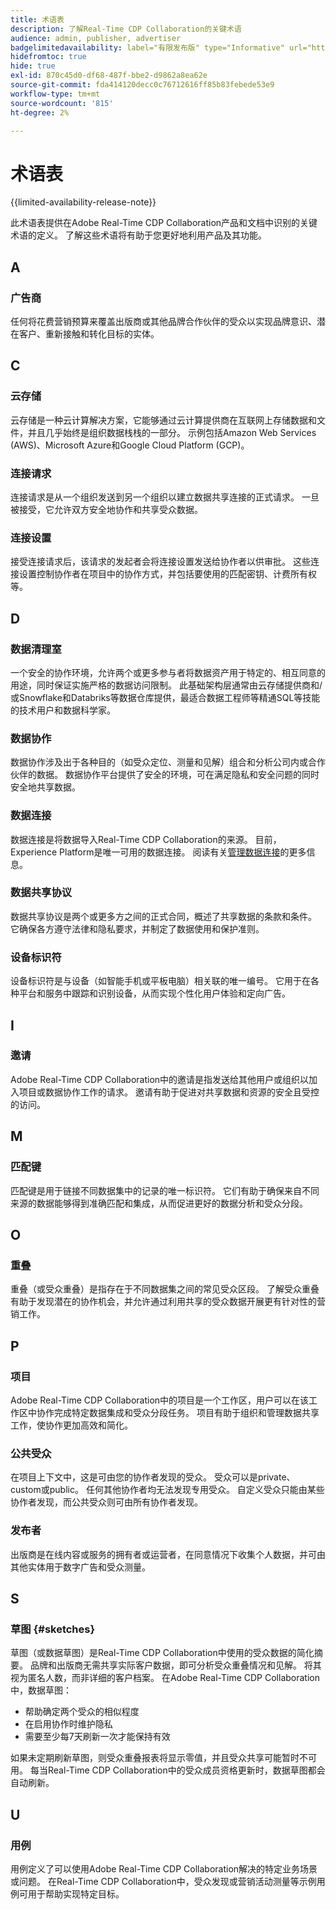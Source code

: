 ```yaml
---
title: 术语表
description: 了解Real-Time CDP Collaboration的关键术语
audience: admin, publisher, advertiser
badgelimitedavailability: label="有限发布版" type="Informative" url="https://helpx.adobe.com/cn/legal/product-descriptions/real-time-customer-data-platform-collaboration.html newtab=true"
hidefromtoc: true
hide: true
exl-id: 870c45d0-df68-487f-bbe2-d9862a8ea62e
source-git-commit: fda414120decc0c76712616ff85b83febede53e9
workflow-type: tm+mt
source-wordcount: '815'
ht-degree: 2%

---
```


# 术语表

{{limited-availability-release-note}}

此术语表提供在Adobe Real-Time CDP Collaboration产品和文档中识别的关键术语的定义。 了解这些术语将有助于您更好地利用产品及其功能。

## A

### 广告商

任何将花费营销预算来覆盖出版商或其他品牌合作伙伴的受众以实现品牌意识、潜在客户、重新接触和转化目标的实体。

## C

### 云存储

云存储是一种云计算解决方案，它能够通过云计算提供商在互联网上存储数据和文件，并且几乎始终是组织数据栈栈的一部分。 示例包括Amazon Web Services (AWS)、Microsoft Azure和Google Cloud Platform (GCP)。

### 连接请求

连接请求是从一个组织发送到另一个组织以建立数据共享连接的正式请求。 一旦被接受，它允许双方安全地协作和共享受众数据。

### 连接设置

接受连接请求后，该请求的发起者会将连接设置发送给协作者以供审批。 这些连接设置控制协作者在项目中的协作方式，并包括要使用的匹配密钥、计费所有权等。

<!--

### Crosswalk

An identity crosswalk is a tool used to connect different identifiers across datasets to enrich your audience data with additional attributes or dimensions. It creates a bridge between different data points, allowing for a more comprehensive and cohesive view of the data.

-->

## D

### 数据清理室

一个安全的协作环境，允许两个或更多参与者将数据资产用于特定的、相互同意的用途，同时保证实施严格的数据访问限制。 此基础架构层通常由云存储提供商和/或Snowflake和Databriks等数据仓库提供，最适合数据工程师等精通SQL等技能的技术用户和数据科学家。

### 数据协作

数据协作涉及出于各种目的（如受众定位、测量和见解）组合和分析公司内或合作伙伴的数据。 数据协作平台提供了安全的环境，可在满足隐私和安全问题的同时安全地共享数据。

### 数据连接

数据连接是将数据导入Real-Time CDP Collaboration的来源。 目前，Experience Platform是唯一可用的数据连接。 阅读有关[管理数据连接](/help/guide/setup/manage-data-connection.md)的更多信息。

### 数据共享协议

数据共享协议是两个或更多方之间的正式合同，概述了共享数据的条款和条件。 它确保各方遵守法律和隐私要求，并制定了数据使用和保护准则。

### 设备标识符

设备标识符是与设备（如智能手机或平板电脑）相关联的唯一编号。 它用于在各种平台和服务中跟踪和识别设备，从而实现个性化用户体验和定向广告。

## I

### 邀请

Adobe Real-Time CDP Collaboration中的邀请是指发送给其他用户或组织以加入项目或数据协作工作的请求。 邀请有助于促进对共享数据和资源的安全且受控的访问。

<!--

## J

### Join key

In the context of identity crosswalks, a join key is a unique identifier used to match and link different identifiers across datasets, enabling the integration and unification of audience data from various sources. For example, a hashed email (HEM) can be a join key.

-->

## M

### 匹配键

匹配键是用于链接不同数据集中的记录的唯一标识符。 它们有助于确保来自不同来源的数据能够得到准确匹配和集成，从而促进更好的数据分析和受众分段。

## O

### 重叠

重叠（或受众重叠）是指存在于不同数据集之间的常见受众区段。 了解受众重叠有助于发现潜在的协作机会，并允许通过利用共享的受众数据开展更有针对性的营销工作。

## P

### 项目

Adobe Real-Time CDP Collaboration中的项目是一个工作区，用户可以在该工作区中协作完成特定数据集成和受众分段任务。 项目有助于组织和管理数据共享工作，使协作更加高效和简化。

### 公共受众

在项目上下文中，这是可由您的协作者发现的受众。 受众可以是private、custom或public。 任何其他协作者均无法发现专用受众。 自定义受众只能由某些协作者发现，而公共受众则可由所有协作者发现。

### 发布者

出版商是在线内容或服务的拥有者或运营者，在同意情况下收集个人数据，并可由其他实体用于数字广告和受众测量。

## S

### 草图 {#sketches}

草图（或数据草图）是Real-Time CDP Collaboration中使用的受众数据的简化摘要。 品牌和出版商无需共享实际客户数据，即可分析受众重叠情况和见解。 将其视为匿名人数，而非详细的客户档案。
在Adobe Real-Time CDP Collaboration中，数据草图：

* 帮助确定两个受众的相似程度
* 在启用协作时维护隐私
* 需要至少每7天刷新一次才能保持有效

如果未定期刷新草图，则受众重叠报表将显示零值，并且受众共享可能暂时不可用。 每当Real-Time CDP Collaboration中的受众成员资格更新时，数据草图都会自动刷新。

## U

### 用例

用例定义了可以使用Adobe Real-Time CDP Collaboration解决的特定业务场景或问题。 在Real-Time CDP Collaboration中，受众发现或营销活动测量等示例用例可用于帮助实现特定目标。
